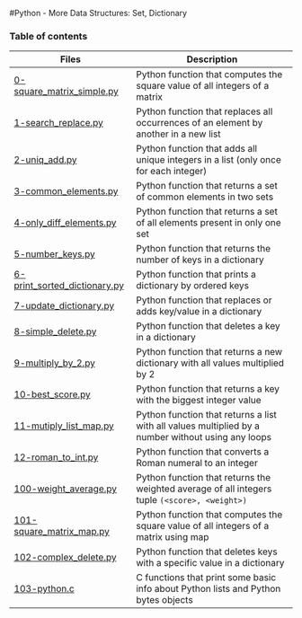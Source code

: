 #Python - More Data Structures: Set, Dictionary

### Table of contents
Files | Description
----- | -----------
[0-square_matrix_simple.py](./0-square_matrix_simple.py) | Python function that computes the square value of all integers of a matrix
[1-search_replace.py](./1-search_replace.py) | Python function that replaces all occurrences of an element by another in a new list
[2-uniq_add.py](./2-uniq_add.py) | Python function that adds all unique integers in a list (only once for each integer)
[3-common_elements.py](./3-common_elements.py) | Python function that returns a set of common elements in two sets
[4-only_diff_elements.py](./4-only_diff_elements.py) | Python function that returns a set of all elements present in only one set
[5-number_keys.py](./5-number_keys.py) | Python function that returns the number of keys in a dictionary
[6-print_sorted_dictionary.py](./6-print_sorted_dictionary.py) | Python function that prints a dictionary by ordered keys
[7-update_dictionary.py](./7-update_dictionary.py) | Python function that replaces or adds key/value in a dictionary
[8-simple_delete.py](./8-simple_delete.py) | Python function that deletes a key in a dictionary
[9-multiply_by_2.py](./9-multiply_by_2.py) | Python function that returns a new dictionary with all values multiplied by 2
[10-best_score.py](./10-best_score.py) | Python function that returns a key with the biggest integer value
[11-mutiply_list_map.py](./11-mutiply_list_map.py) | Python function that returns a list with all values multiplied by a number without using any loops
[12-roman_to_int.py](./12-roman_to_int.py) | Python function that converts a Roman numeral to an integer
[100-weight_average.py](./100-weight_average.py) | Python function that returns the weighted average of all integers tuple ```(<score>, <weight>)```
[101-square_matrix_map.py](./101-square_matrix_map.py) | Python function that computes the square value of all integers of a matrix using map
[102-complex_delete.py](./102-complex_delete.py) | Python function that deletes keys with a specific value in a dictionary
[103-python.c](./103-python.c) | C functions that print some basic info about Python lists and Python bytes objects
